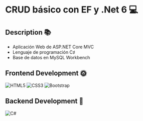# CRUD básico con EF y .Net 6 💻
## Description 📚
 - Aplicación Web de ASP.NET Core MVC
- Lenguaje de programación C♯
- Base de datos en MySQL Workbench 
 
 
## Frontend Development 🌞 
 ![HTML5](https://img.shields.io/badge/html5-%23E34F26.svg?style=for-the-badge&logo=html5&logoColor=white) ![CSS3](https://img.shields.io/badge/css3-%231572B6.svg?style=for-the-badge&logo=css3&logoColor=white) ![Bootstrap](https://img.shields.io/badge/bootstrap-%23563D7C.svg?style=for-the-badge&logo=bootstrap&logoColor=white) 
## Backend Development 🌚 
 ![C#](https://img.shields.io/badge/c%23-%23239120.svg?style=for-the-badge&logo=c-sharp&logoColor=white) 
 
